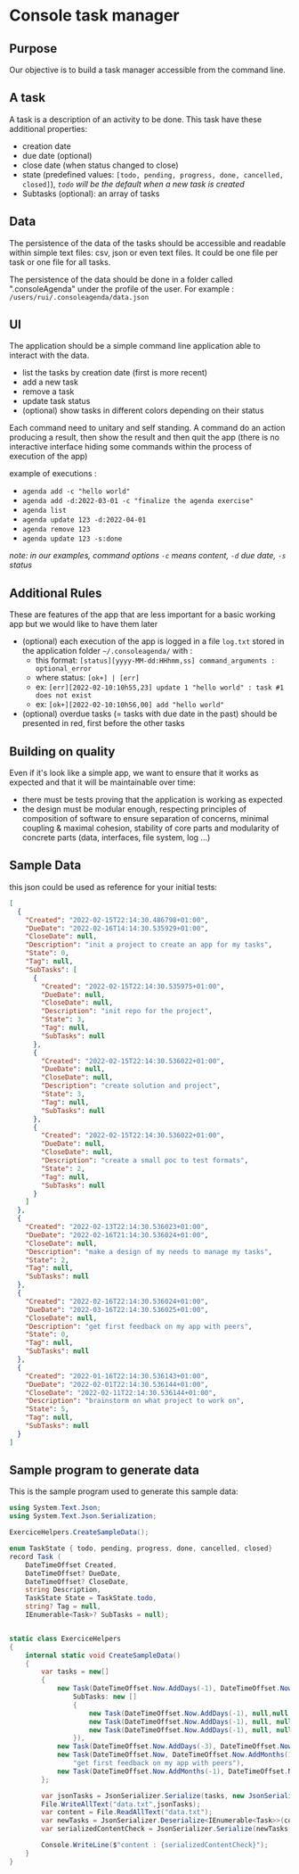 # Console task manager

## Purpose

Our objective is to build a task manager accessible from the command line.


## A task

A task is a description of an activity to be done.
This task have these additional properties:
- creation date
- due date (optional)
- close date (when status changed to close)
- state (predefined values: `[todo, pending, progress, done, cancelled, closed]`), _`todo` will be the 
default when a new task is created_
- Subtasks (optional): an array of tasks

## Data

The persistence of the data of the tasks should be accessible and readable within simple text 
files: csv, json or even text files. It could be one file per task or one file for all tasks.

The persistence of the data should be done in a folder called ".consoleAgenda" under the profile 
of the user. 
For example : `/users/rui/.consoleagenda/data.json`

## UI

The application should be a simple command line application able to interact with the data.

 - list the tasks by creation date (first is more recent)
 - add a new task
 - remove a task
 - update task status
 - (optional) show tasks in different colors depending on their status

Each command need to unitary and self standing. A command do an action producing a result, 
then show the result and then quit the app (there is no interactive interface hiding some 
commands within the process of execution of the app)

example of executions :
- `agenda add -c "hello world"`
- `agenda add -d:2022-03-01 -c "finalize the agenda exercise"`
- `agenda list`
- `agenda update 123 -d:2022-04-01`
- `agenda remove 123`
- `agenda update 123 -s:done`

_note: in our examples, command options `-c` means content, `-d` due date, `-s` status_




## Additional Rules

These are features of the app that are less important for a basic working app but we would 
like to have them later

- (optional) each execution of the app is logged in a file `log.txt` stored in the application 
folder `~/.consoleagenda/` with :
  - this format: `[status][yyyy-MM-dd:HHhmm,ss] command_arguments : optional_error`
  - where status: `[ok+] | [err]`
  - ex: `[err][2022-02-10:10h55,23] update 1 "hello world" : task #1 does not exist`
  - ex: `[ok+][2022-02-10:10h56,00] add "hello world"`
- (optional) overdue tasks (= tasks with due date in the past) should be presented in red, 
first before the other tasks

## Building on quality

Even if it's look like a simple app, we want to ensure that it works as expected and that it will 
be maintainable over time:
- there must be tests proving that the application is working as expected
- the design must be modular enough, respecting principles of composition of software to ensure 
separation of concerns, minimal coupling & maximal cohesion, stability of core parts and modularity
of concrete parts (data, interfaces, file system, log ...)


## Sample Data 

this json could be used as reference for your initial tests:

```json
[
  {
    "Created": "2022-02-15T22:14:30.486798+01:00",
    "DueDate": "2022-02-16T14:14:30.535929+01:00",
    "CloseDate": null,
    "Description": "init a project to create an app for my tasks",
    "State": 0,
    "Tag": null,
    "SubTasks": [
      {
        "Created": "2022-02-15T22:14:30.535975+01:00",
        "DueDate": null,
        "CloseDate": null,
        "Description": "init repo for the project",
        "State": 3,
        "Tag": null,
        "SubTasks": null
      },
      {
        "Created": "2022-02-15T22:14:30.536022+01:00",
        "DueDate": null,
        "CloseDate": null,
        "Description": "create solution and project",
        "State": 3,
        "Tag": null,
        "SubTasks": null
      },
      {
        "Created": "2022-02-15T22:14:30.536022+01:00",
        "DueDate": null,
        "CloseDate": null,
        "Description": "create a small poc to test formats",
        "State": 2,
        "Tag": null,
        "SubTasks": null
      }
    ]
  },
  {
    "Created": "2022-02-13T22:14:30.536023+01:00",
    "DueDate": "2022-02-16T21:14:30.536024+01:00",
    "CloseDate": null,
    "Description": "make a design of my needs to manage my tasks",
    "State": 2,
    "Tag": null,
    "SubTasks": null
  },
  {
    "Created": "2022-02-16T22:14:30.536024+01:00",
    "DueDate": "2022-03-16T22:14:30.536025+01:00",
    "CloseDate": null,
    "Description": "get first feedback on my app with peers",
    "State": 0,
    "Tag": null,
    "SubTasks": null
  },
  {
    "Created": "2022-01-16T22:14:30.536143+01:00",
    "DueDate": "2022-02-01T22:14:30.536144+01:00",
    "CloseDate": "2022-02-11T22:14:30.536144+01:00",
    "Description": "brainstorm on what project to work on",
    "State": 5,
    "Tag": null,
    "SubTasks": null
  }
]
```

## Sample program to generate data

This is the sample program used to generate this sample data:

```csharp
using System.Text.Json;
using System.Text.Json.Serialization;

ExerciceHelpers.CreateSampleData();

enum TaskState { todo, pending, progress, done, cancelled, closed}
record Task (
    DateTimeOffset Created, 
    DateTimeOffset? DueDate, 
    DateTimeOffset? CloseDate,
    string Description, 
    TaskState State = TaskState.todo, 
    string? Tag = null,
    IEnumerable<Task>? SubTasks = null);


static class ExerciceHelpers
{
    internal static void CreateSampleData()
    {
        var tasks = new[]
        {
            new Task(DateTimeOffset.Now.AddDays(-1), DateTimeOffset.Now.AddHours(-8), null ,"init a project to create an app for my tasks",
                SubTasks: new []
                {
                    new Task(DateTimeOffset.Now.AddDays(-1), null,null ,"init repo for the project", TaskState.done),
                    new Task(DateTimeOffset.Now.AddDays(-1), null, null ,"create solution and project", TaskState.done),
                    new Task(DateTimeOffset.Now.AddDays(-1), null, null ,"create a small poc to test formats", TaskState.progress)
                }),
            new Task(DateTimeOffset.Now.AddDays(-3), DateTimeOffset.Now.AddHours(-1), null ,"make a design of my needs to manage my tasks", TaskState.progress),
            new Task(DateTimeOffset.Now, DateTimeOffset.Now.AddMonths(1), null,
                "get first feedback on my app with peers"),
            new Task(DateTimeOffset.Now.AddMonths(-1), DateTimeOffset.Now.AddDays(-15), DateTimeOffset.Now.AddDays(-5),"brainstorm on what project to work on", TaskState.closed),
        };

        var jsonTasks = JsonSerializer.Serialize(tasks, new JsonSerializerOptions(){ WriteIndented = true});
        File.WriteAllText("data.txt",jsonTasks);
        var content = File.ReadAllText("data.txt");
        var newTasks = JsonSerializer.Deserialize<IEnumerable<Task>>(content);
        var serializedContentCheck = JsonSerializer.Serialize(newTasks,new JsonSerializerOptions(){ WriteIndented = true});

        Console.WriteLine($"content : {serializedContentCheck}");
    }
}
```

